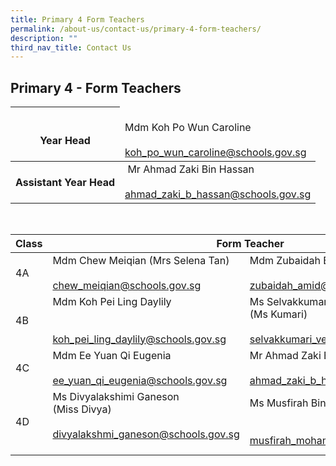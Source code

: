 ```yaml
---
title: Primary 4 Form Teachers
permalink: /about-us/contact-us/primary-4-form-teachers/
description: ""
third_nav_title: Contact Us
---
```

## **Primary 4 - Form Teachers**

<table>
<thead>
  <tr>
    <th><br>Year Head</th>
    <td><br>Mdm Koh Po Wun Caroline<br><br><a href="mailto:koh_po_wun_caroline@schools.gov.sg">koh_po_wun_caroline@schools.gov.sg</a></td>
  </tr>
</thead>
	<tbody>
  <tr>
    <th>  Assistant Year Head</th>
    <td>  Mr Ahmad Zaki Bin Hassan<br><br><a href="mailto:ahmad_zaki_b_hassan@schools.gov.sg">ahmad_zaki_b_hassan@schools.gov.sg</a>  </td>
  </tr>
</tbody>
</table>
<br>

<table>
<thead>
  <tr>
    <th>Class</th>
    <th colspan="2">Form Teacher</th>
  </tr>
</thead>
<tbody>
  <tr>
    <td>4A</td>
    <td>Mdm Chew Meiqian (Mrs Selena Tan)<br><br><a href="mailto:chew_meiqian@schools.gov.sg" target="_blank" rel="noopener noreferrer">chew_meiqian@schools.gov.sg</a></td>
    <td>Mdm Zubaidah Binte Amid<br><br><a href="mailto:zubaidah_amid@schools.gov.sg">zubaidah_amid@schools.gov.sg</a><br></td>
  </tr>
  <tr>
    <td>4B</td>
    <td>Mdm Koh Pei Ling Daylily<br><br><br><a href="mailto:koh_pei_ling_daylily@schools.gov.sg" target="_blank" rel="noopener noreferrer">koh_pei_ling_daylily@schools.gov.sg</a><br></td>
    <td>Ms Selvakkumari d/o Veerasamy <br>(Ms Kumari)<br><br><a href="mailto:selvakkumari_veerasamy@schools.gov.sg" target="_blank" rel="noopener noreferrer">selvakkumari_veerasamy@schools.gov.sg</a><br></td>
  </tr>
  <tr>
    <td>4C</td>
    <td>Mdm Ee Yuan Qi Eugenia<br><br><a href="mailto:ee_yuan_qi_eugenia@schools.gov.sg" target="_blank" rel="noopener noreferrer">ee_yuan_qi_eugenia@schools.gov.sg</a></td>
    <td>Mr Ahmad Zaki Bin Hassan<br><br><a href="mailto:ahmad_zaki_b_hassan@schools.gov.sg">ahmad_zaki_b_hassan@schools.gov.sg</a><br></td>
  </tr>
  <tr>
    <td>4D</td>
    <td>Ms Divyalakshimi Ganeson <br>(Miss Divya)<br><br><a href="mailto:divyalakshmi_ganeson@schools.gov.sg" target="_blank" rel="noopener noreferrer">divyalakshmi_ganeson@schools.gov.sg</a><br><br></td>
    <td>Ms Musfirah Binte Mohamed<br><br><br><a href="mailto:musfirah_mohamed@schools.gov.sg" target="_blank" rel="noopener noreferrer">musfirah_mohamed@schools.gov.sg</a><br></td>
  </tr>
  <tr>
    
</tbody>
</table>